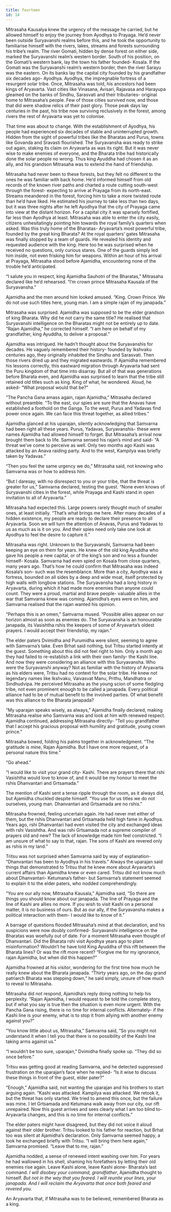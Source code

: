 ```yaml
---
title: fourteen
id: 14
---
```



Mitrasaha Kausalya knew the urgency of the message he carried, but he allowed himself to enjoy the journey from Ayodhya to Prayaga. He’d never been outside Suryavanshi realms before this, and he took the opportunity to familiarise himself with the rivers, lakes, streams and forests surrounding his tribe’s realm. The river Gomati, hidden by dense forest on either side, marked the Suryavanshi realm’s western border. South of his position, on the Gomati’s western bank, lay the town his father founded- Kosala. If the Gomati was the Suryavanshi realm’s western border, then the river Sarayu was the eastern. On its banks lay the capital city founded by his grandfather six decades ago- Ayodhya. Ayodhya, the impregnable fortress of a resurgent solar tribe. Once, Mitrasaha was told, his ancestors had been kings of Aryavarta. Vast cities like Vinasana, Avisari, Rajavasa and Harayupa gleamed on the banks of Sindhu, Sarasvati and their tributaries- original home to Mitrasaha’s people.  Few of those cities survived now, and those that did were shadow relics of their past glory. Those peak days lay centuries in the past, his tribe now surviving reclusively in the forest, among rivers the rest of Aryavarta was yet to colonise. 

That time was about to change. With the establishment of Ayodhya, his people had experienced six decades of stable and uninterrupted growth. Hidden from the sight of powerful tribes like the Bharatas and Purus, towns like Govanda and Sravasti flourished. The Suryavansha was ready to strike out again, staking its claim on Aryavarta as was its right. But it was never wise to make enemies of everyone, and the Bharata tribe had historically done the solar people no wrong. Thus king Ayuddha had chosen it as an ally, and his grandson Mitrasaha was to extend the hand of friendship. 

Mitrasaha had never been to these forests, but they felt no different to the ones he was familiar with back home. He’d informed himself from old records of the known river paths and charted a route cutting south-west through the forest- expecting to arrive at Prayaga from its north-east. Streams meandered in the forest, forcing him to take a more twisted route than he’d have liked. He estimated his journey to take less than two days, but it was three nights after he left Ayodhya that the city of Prayaga came into view at the distant horizon. For a capital city it was sparsely fortified, far less than Ayodhya at least. Mitrasaha was able to enter the city easily, citizens unhesitatingly pointing him towards the royal family’s quarters when asked. Was this truly home of the Bharatas- Aryavarta’s most powerful tribe, founded by the great king Bharata? At the royal quarters’ gates Mitrasaha was finally stopped by a team of guards. He revealed his identity and requested audience with the king. Here too he was surprised when he received no questions, only curious stares. One of the guards simply led him inside, not even frisking him for weapons. Within an hour of his arrival at Prayaga, Mitrasaha stood before Ajamidha, encountering none of the trouble he’d anticipated.

“I salute you in respect, king Ajamidha Sauhotri of the Bharatas,” Mitrasaha declared like he’d rehearsed. “I’m crown prince Mitrasaha Kausala of the Suryavansha.”

Ajamidha and the men around him looked amused. “King. Crown Prince. We do not use such titles here, young man. I am a simple rajan of my janapada.”

Mitrasaha was surprised. Ajamidha was supposed to be the elder grandson of king Bharata. Why did he not carry the same title? He realised that Suryavanshi intelligence on the Bharatas might not be entirely up to date. “Rajan Ajamidha,” he corrected himself. “I am here on behalf of my grandfather, king Ayuddha, to deliver a proposal.”

Ajamidha was intrigued. He hadn’t thought about the Suryavanshis for decades. He vaguely remembered their history- founded by Ikshvaku centuries ago, they originally inhabited the Sindhu and Sarasvati. Then those rivers dried up and they migrated eastwards. If Ajamidha remembered his lessons correctly, this eastward migration through Aryavarta had sent the Puru kingdom of that time into disarray. But all of that was generations before Bharata even, and Ajamidha was surprised to learn that the tribe still retained old titles such as king. King of what, he wondered. Aloud, he asked- “What proposal would that be?”

“The Pancha Gana amass again, rajan Ajamidha,” Mitrasaha declared without preamble. “To the east, our spies are sure that the Anavas have established a foothold on the Ganga. To the west, Purus and Yadavas find power once again. We can face this threat together, as allied tribes.”

Ajamidha glanced at his uparajan, silently acknowledging that Samvarna had been right all these years. Purus, Yadavas, Suryavanshis- these were names Ajamidha had allowed himself to forget. But Mitrasaha’s arrival now brought them back to life. Samvarna sensed his rajan’s mind and said- “A threat we’ve come to perceive as well. Only two months ago Kashi was attacked by an Anava raiding party. And to the west, Kampilya was briefly taken by Yadavas.”

“Then you feel the same urgency we do,” Mitrasaha said, not knowing who Samvarna was or how to address him. 

“But I daresay, with no disrespect to you or your tribe, that the threat is greater for us,” Samvarna declared, testing the guest. “None even knows of Suryavanshi cities in the forest, while Prayaga and Kashi stand in open invitation to all of Aryavarta.”

Mitrasaha had expected this. Large powers rarely thought much of smaller ones, at least initially. “That’s what brings me here. After many decades of a hidden existence, my people are ready to declare their presence to all Aryavarta. Soon we will turn the attention of Anavas, Purus and Yadavas to us as much as is it on you. And their spies need only take one look at Ayodhya to feel the desire to capture it.”

Mitrasaha was right. Unknown to the Suryavanshi, Samvarna had been keeping an eye on them for years. He knew of the old king Ayuddha who gave his people a new capital, or of the king’s son and no less a founder himself- Kosala. Samvarna had even spied on Kosala from close quarters, many years ago. That’s how he could confirm that Mitrasaha was indeed Kosala’s son- such was the resemblance. More than a city, Ayodhya was a fortress, bounded on all sides by a deep and wide moat, itself protected by high walls with longbow stations. The Suryavansha had a long history in Aryavarta, during which it had made more enemies than anyone could count. They were a proud, martial and brave people- valuable allies in the war that Samvarna knew was coming. Ajamidha’s eyes were on him, and Samvarna realised that the rajan wanted his opinion.

“Perhaps this is an omen,” Samvarna mused. “Possible allies appear on our horizon almost as soon as enemies do. The Suryavansha is an honourable janapada, its Vasishtha rshis the keepers of some of Aryavarta’s oldest prayers. I would accept their friendship, my rajan.”

The elder paters Dvimidha and Purumidha were silent, seeming to agree with Samvarna’s take. Even Brhat said nothing, but Tritsu started intently at the guest. Something about this did not feel right to him. Only a month ago they had failed to re-establish a link with their own family- the Kashi line. And now they were considering an alliance with this Suryavansha. Who were the Suryavanshi anyway? Not as familiar with the history of Aryavarta as his elders were, Tritsu had no context for the solar tribe. He knew not legendary names like Ikshvaku, Vaivasvat Manu, Prithu, Mandhatra or Sindhudvipa. He perceived Mitrasaha as the young scion of some fledgling tribe, not even prominent enough to be called a janapada. Every political alliance had to be of mutual benefit to the involved parties. Of what benefit was this alliance to the Bharata janapada?

“My uparajan speaks wisely, as always,” Ajamidha finally declared, making Mitrasaha realise who Samvarna was and look at him with renewed respect. Ajamidha continued, addressing Mitrasaha directly- “Tell you grandfather that I accept his gracious proposal with humility and gratitude, young crown prince.”

Mitrasaha bowed, folding his palms together in acknowledgment. “The gratitude is mine, Rajan Ajamidha. But I have one more request, of a personal nature this time.”

“Go ahead.”

“I would like to visit your grand city- Kashi. There are prayers there that rshi Vasishtha would love to know of, and it would be my honour to meet the rshis Dhanvantari and Grtsamada.”

The mention of Kashi sent a tense ripple through the room, as it always did, but Ajamidha chuckled despite himself. “You use for us titles we do not ourselves, young man. Dhanvantari and Grtsamada are no rshis.”

Mitrasaha frowned, feeling uncertain again. He had never met either of them, but the rshis Dhanvantari and Grtsamada held high fame in Ayodhya. Years ago, rshi Dhanvantari had even visited the city and exchanged ideas with rshi Vasishtha. And was rshi Grtsamada not a supreme compiler of prayers old and new? The lack of knowledge made him feel constricted. “I am unsure of what to say to that, rajan. The sons of Kashi are revered only as rshis in my land.”

Tritsu was not surprised when Samvarna said by way of explanation- “Dhanvantari has been to Ayodhya in his travels.” Always the uparajan said things that demonstrated to Tritsu that he knew more about Aryavarta’s current affairs than Ajamidha knew or even cared. Tritsu did not know much about Dhanvantari- Ketumana’s father- but Samvarna’s statement seemed to explain it to the elder paters, who nodded comprehendingly. 

“You are our ally now, Mitrasaha Kausala,” Ajamidha said, “So there are things you should know about our janapada. The line of Prayaga and the line of Kashi are allies no more. If you wish to visit Kashi on a personal matter, it is no business of ours. But as our ally, if the Suryavansha makes a political interaction with them- I would like to know of it.”

A barrage of questions flooded Mitrasaha’s mind at that declaration, and his suspicions were now doubly confirmed- Suryavanshi intelligence on the Bharatas was woefully out of date. For a moment Mitrasaha even thought of Dhanvantari. Did the Bharata rshi visit Ayodhya years ago to plant misinformation? Wouldn’t he have told King Ayuddha of this rift between the Bharata lines? Or was the rift more recent? “Forgive me for my ignorance, rajan Ajamidha, but when did this happen?”

Ajamidha frowned at his visitor, wondering for the first time how much he really knew about the Bharata janapada. “Thirty years ago, on the day grand patriarch Bharata was stepping down,” he said simply, unsure of how much to reveal to Mitrasaha.

Mitrasaha did not respond, Ajamidha’s reply doing nothing to help his perplexity. “Rajan Ajamidha, I would request to be told the complete story, but if what you say is true then the situation is even more urgent. With the Pancha Gana rising, there is no time for internal conflicts. Alternately- if the Kashi line is your enemy, what is to stop it from allying with another enemy against you?”

“You know little about us, Mitrasaha,” Samvarna said, “So you might not understand it when I tell you that there is no possibility of the Kashi line taking arms against us.”

“I wouldn’t be too sure, uparajan,” Dvimidha finally spoke up. “They did so once before.”

Tritsu was getting good at reading Samvarna, and he detected suppressed frustration on the uparajan’s face when he replied- “Is it wise to discuss these things in front of the guest, elder pater?”

“Enough,” Ajamidha said, not wanting the uparajan and his brothers to start arguing again. “Kashi was attacked. Kampilya was attacked. We retook it, but the threat has only started. We tried to amend this once, but the failure was mine. I let Grtsamada and Ketumana walk away from our city, our rift unrepaired. Now this guest arrives and sees clearly what I am too blind to- Aryavarta changes, and this is no time for internal conflicts.”

The elder paters might have disagreed, but they did not voice it aloud against their older brother. Tritsu looked to his father for reaction, but Brhat too was silent at Ajamidha’s declaration. Only Samvarna seemed happy, a look he exchanged briefly with Tritsu. “I will bring them here again,” Samvarna promised. “Leave that to me, rajan.”

Ajamidha nodded, a sense of renewed intent washing over him. For years he had wallowed in his shell, shaming his forefathers by letting their old enemies rise again. Leave Kashi alone, leave Kashi alone- Bharata’s last command. *I will disobey your command, grandfather*, Ajamidha thought to himself. *But not in the way that you feared. I will reunite your lines, your janapada. And I will reclaim the Aryavarta that once both feared and revered you.*

An Aryavarta that, if Mitrasaha was to be believed, remembered Bharata as a king.